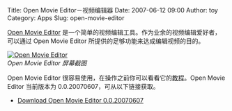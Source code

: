 Title: Open Movie Editor－视频编辑器
Date: 2007-06-12 09:00
Author: toy
Category: Apps
Slug: open-movie-editor

[Open Movie Editor](http://openmovieeditor.sourceforge.net/)
是一个简单的视频编辑工具。作为业余的视频编辑爱好者，可以通过 Open Movie
Editor 所提供的足够功能来达成编辑视频的目的。

[![Open Movie
Editor](http://i.linuxtoy.org/i/2007/06/open-movie-editor_s.png)](http://i.linuxtoy.org/i/2007/06/open-movie-editor.png)  
*Open Movie Editor 屏幕截图*

Open Movie Editor
很容易使用，在操作之前你可以看看它的[教程](http://propirate.net/repos/openme-developers/doc/tutorial.html)。Open
Movie Editor 当前版本为 0.0.20070607，可从以下链接获取。

- [Download Open Movie Editor
0.0.20070607](http://openmovieeditor.sourceforge.net/Downloads)
